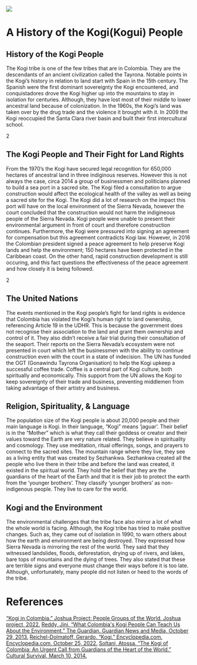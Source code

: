 <a href="https://juncture-digital.org"><img src="https://juncture-digital.org/images/ve-button.png"></a>

<param ve-config 
       title="The Kogi People" 
       banner="https://upload.wikimedia.org/wikipedia/commons/c/c2/Koguis_Tribeswoman_with_Child.jpg" 
       layout="vtl"
       author="Lauren, Lia, & Zoe">

<param title="Colombia" eid="Q739">
<param title="Kogui People" eid="Q1754298" aliases="Kogi">
<param title="Sierra Nevada de Santa Marta" eid="Q26728" aliases="Sierra Nevada">
<param title="United Nations" eid="Q1065" aliases="UN">
<param title="UDHR" eid="Q7813" aliases="United Declaration of Human Rights">

# A History of the Kogi(Kogui) People
## History of the Kogi People
The Kogi tribe is one of the few tribes that are in Colombia. They are the descendants of an ancient civilization called the Tayrona. Notable points in the Kogi’s history in relation to land start with Spain in the 15th century. The Spanish were the first dominant sovereignty the Kogi encountered, and conquistadores drove the Kogi higher up into the mountains to stay in isolation for centuries. Although, they have lost most of their middle to lower ancestral land because of colonization. In the 1960s, the Kogi’s land was taken over by the drug trade and the violence it brought with it. In 2009 the Kogi reoccupied the Santa Clara river basin and built their first intercultural school. 
<param ve-image 
       label="Kogui Village" 
       description="photo by Romain Bréget" 
       license="public domain" 
       url="https://upload.wikimedia.org/wikipedia/commons/a/aa/Kogui_village.JPG">
<param ve-map center="Q26728" zoom="11" prefer-geojson>2

## The Kogi People and Their Fight for Land Rights
From the 1970’s the Kogi have secured legal recognition for 650,000 hectares of ancestral land in three indiginous reserves. However this is not always the case, circa 2014 a group of businessmen and politicians planned to build a sea port in a sacred site. The Kogi filed a consultation to argue construction would affect the ecological health of the valley as well as being a sacred site for the Kogi. The Kogi did a lot of research on the impact this port will have on the local environment of the Sierra Nevada, however the court concluded that the construction would not harm the indigineous people of the Sierra Nevada. Kogi people were unable to present their environmental argument in front of court and therefore construction continues. Furthermore, the Kogi were pressured into signing an agreement for compensation but this agreement contradicts Kogi law. However, in 2016 the Colombian president signed a peace agreement to help preserve Kogi lands and help the environment; 150 hectares have been protected in the Caribbean coast. On the other hand, rapid construction development is still occuring, and this fact questions the effectiveness of the peace agreement and how closely it is being followed. 
<param ve-map center="Q26728" zoom="11" prefer-geojson>2


## The United Nations
The events mentioned in the Kogi people’s fight for land rights is evidence that Colombia has violated the Kogi’s human right to land ownership, referencing Article 19 in the UDHR. This is because the government does not recognise their association to the land and grant them ownership and control of it. They also didn’t receive a fair trial during their consultation of the seaport. Their reports on the Sierra Nevada’s ecosystem were not presented in court which left the businessmen with the ability to continue construction even with the court in a state of indecision. The UN has funded the OGT (Gonawindu Tayrona Organisation) to help the Kogi upkeep a successful coffee trade. Coffee is a central part of Kogi culture, both spiritually and economically. This support from the UN allows the Kogi to keep sovereignty of their trade and business, preventing middlemen from taking advantage of their artistry and business. 
<param ve-image 
       label="Arhuacos En Bogotá 100 Años De La Primera Visita" 
       description="Conmmeomration of 100 years of the first visit of the arhuacos indigenous to Bogota from Sierra Nevada. Six months walking on the road to claim to colombian president for rights, autonomy and independency. Photo by Jusezam." 
       license="public domain" 
       url="https://upload.wikimedia.org/wikipedia/commons/9/99/Arhuacos_En_Bogot%C3%A1_100_A%C3%B1os_De_La_Primera_Visita_%28178418911%29.jpeg">


## Religion, Spirituality, & Language
The population size of the Kogi people is about 20,000 people and their main language is Kogi. In their language, “Kogi” means ‘jaguar’. Their belief is in the “Mother” which is what they call their goddess or creator and their values toward the Earth are very nature related. They believe in spirituality and cosmology. They use meditation, ritual offerings, songs, and prayers to connect to the sacred sites. The mountain range where they live, they see as a living entity that was created by Sezhankwa. Sezhankwa created all the people who live there in their tribe and before the land was created, it existed in the spiritual world. They hold the belief that they are the guardians of the heart of the Earth and that it is their job to protect the earth from the ‘younger brothers’. They classify ‘younger brothers’ as non-indigenous people. They live to care for the world. 
<param ve-image 
       label="Kogui Hut" 
       description="photo by Thomas Dahlberg" 
       license="public domain" 
       url="https://upload.wikimedia.org/wikipedia/commons/4/4d/Kogisiedlung.jpg">

## Kogi and the Environment
The environmental challenges that the tribe face also mirror a lot of what the whole world is facing. Although, the Kogi tribe has tried to make positive changes. Such as, they came out of isolation in 1990, to warn others about how the earth and environment are being destroyed. They expressed how Sierra Nevada is mirroring the rest of the world. They said that they witnessed landslides, floods, deforestation, drying up of rivers, and lakes, bare tops of mountains and the dying of trees. They also stated that these are terrible signs and everyone must change their ways before it is too late. Although, unfortunately, many people did not listen or heed to the words of the tribe.
<param ve-image 
       label="Kogui" 
       description="photo by Mäůřıçîö Bolaño" 
       license="public domain" 
       url="https://upload.wikimedia.org/wikipedia/commons/0/0a/KOGUI.jpg">



# References
[“Kogi in Colombia.” Joshua Project: People Groups of the World. Joshua project, 2022.](https://joshuaproject.net/people_groups/11402/CO.)
[Reddy, Jini. “What Colombia's Kogi People Can Teach Us About the Environment.” The Guardian. Guardian News and Media, October 29, 2013.](https://www.theguardian.com/sustainable-business/colombia-kogi-environment-destruction.)
[Reichel-Dolmatoff, Gerardo. “Kogi.” Encyclopedia.com. Encyclopedia.com, October 25, 2022.](https://www.encyclopedia.com/humanities/encyclopedias-almanacs-transcripts-and-maps/kogi.)
[Soltani, Atossa. “The Kogi of Colombia: An Urgent Call from Guardians of the Heart of the World.” Cultural Survival, March 10, 2014.](https://www.culturalsurvival.org/publications/cultural-survival-quarterly/kogi-colombia-urgent-call-guardians-heart-world#:~:text=The%20Kogi%20were%20one%20of,for%20centuries%20in%20relative%20isolation.)






